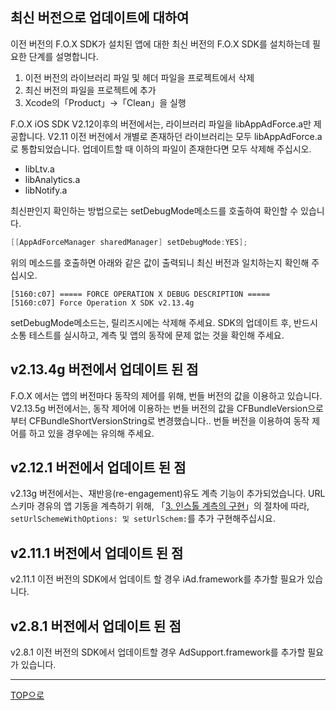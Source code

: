 ## 최신 버전으로 업데이트에 대하여

이전 버전의 F.O.X SDK가 설치된 앱에 대한 최신 버전의 F.O.X SDK를 설치하는데 필요한 단계를 설명합니다.
1. 이전 버전의 라이브러리 파일 및 헤더 파일을 프로젝트에서 삭제
2. 최신 버전의 파일을 프로젝트에 추가3. Xcode의「Product」→「Clean」을 실행

F.O.X iOS SDK V2.12이후의 버전에서는, 라이브러리 파일을 libAppAdForce.a만 제공합니다. V2.11 이전 버전에서 개별로 존재하던 라이브러리는 모두 libAppAdForce.a로 통합되었습니다. 업데이트할 때 이하의 파일이 존재한다면 모두 삭제해 주십시오.
* libLtv.a
* libAnalytics.a
* libNotify.a

최신판인지 확인하는 방법으로는 setDebugMode메소드를 호출하여 확인할 수 있습니다.

```objective-c
[[AppAdForceManager sharedManager] setDebugMode:YES];
```
위의 메소드를 호출하면 아래와 같은 값이 출력되니 최신 버전과 일치하는지 확인해 주십시오.

```
[5160:c07] ===== FORCE OPERATION X DEBUG DESCRIPTION =====
[5160:c07] Force Operation X SDK v2.13.4g
```
setDebugMode메소드는, 릴리즈시에는 삭제해 주세요.
SDK의 업데이트 후, 반드시 소통 테스트를 실시하고, 계측 및 앱의 동작에 문제 없는 것을 확인해 주세요.

## v2.13.4g 버전에서 업데이트 된 점

F.O.X 에서는 앱의 버전마다 동작의 제어를 위해, 번들 버전의 값을 이용하고 있습니다. V2.13.5g 버전에서는, 동작 제어에 이용하는 번들 버전의 값을 CFBundleVersion으로부터 CFBundleShortVersionString로 변경했습니다.. 번들 버전을 이용하여 동작 제어를 하고 있을 경우에는 유의해 주세요.

## v2.12.1 버전에서 업데이트 된 점

v2.13g 버전에서는、재반응(re-engagement)유도 계측 기능이 추가되었습니다. URL 스키마 경유의 앱 기동을 계측하기 위해, 「[3. 인스톨 계측의 구현](/lang/ko/doc/send_conversion/README.md)」의 절차에 따라, `setUrlSchemeWithOptions: 및 setUrlSchem:`를 추가 구현해주십시요.


## v2.11.1 버전에서 업데이트 된 점

v2.11.1 이전 버전의 SDK에서 업데이트 할 경우 iAd.framework를 추가할 필요가 있습니다.

## v2.8.1 버전에서 업데이트 된 점
v2.8.1 이전 버전의 SDK에서 업데이트할 경우 AdSupport.framework를 추가할 필요가 있습니다.

---
[TOP으로](/lang/ko/README.md)
